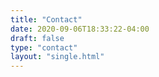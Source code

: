 ```yaml
---
title: "Contact"
date: 2020-09-06T18:33:22-04:00
draft: false
type: "contact"
layout: "single.html"
---
```


